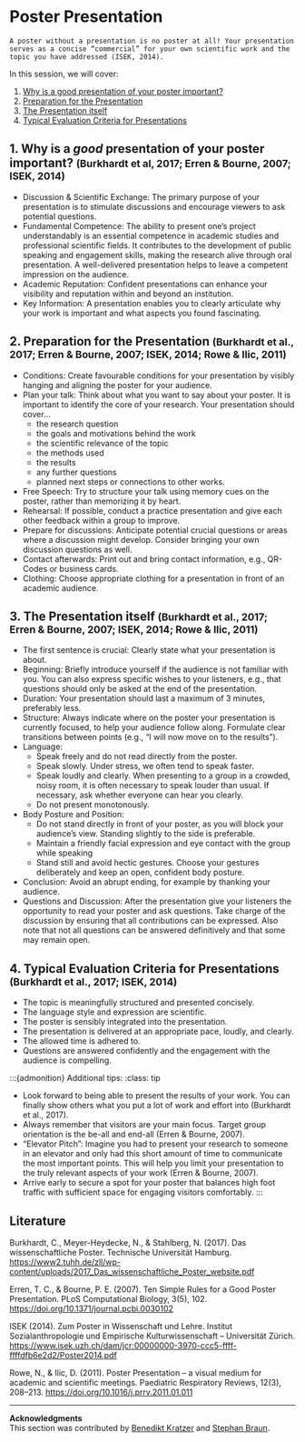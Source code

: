 # Poster Presentation

```{important}
A poster without a presentation is no poster at all! Your presentation serves as a concise “commercial” for your own scientific work and the topic you have addressed (ISEK, 2014).
```

In this session, we will cover:

1. [Why is a good presentation of your poster important?](#why-is-a-good-presentation-of-your-poster-important-burkhardt-et-al-2017-erren-bourne-2007-isek-2014)
2. [Preparation for the Presentation](#preparation-for-the-presentation-burkhardt-et-al-2017-erren-bourne-2007-isek-2014-rowe-ilic-2011)
3. [The Presentation itself](the-presentation-itself-burkhardt-et-al-2017-erren-bourne-2007-isek-2014-rowe-ilic-2011)
4. [Typical Evaluation Criteria for Presentations](#typical-evaluation-criteria-for-presentations-burkhardt-et-al-2017-isek-2014)



## 1. Why is a _good_ presentation of your poster important? <small>(Burkhardt et al, 2017; Erren & Bourne, 2007; ISEK, 2014)</small>
- Discussion & Scientific Exchange: The primary purpose of your presentation is to stimulate discussions and encourage viewers to ask potential questions.
- Fundamental Competence: The ability to present one’s project understandably is an essential competence in academic studies and professional scientific fields. It contributes to the development of public speaking and engagement skills, making the research alive through oral presentation. A well-delivered presentation helps to leave a competent impression on the audience.
- Academic Reputation: Confident presentations can enhance your visibility and reputation within and beyond an institution.
- Key Information: A presentation enables you to clearly articulate why your work is important and what aspects you found fascinating.


## 2. Preparation for the Presentation <small>(Burkhardt et al., 2017; Erren & Bourne, 2007; ISEK, 2014; Rowe & Ilic, 2011)</small>
-	Conditions: Create favourable conditions for your presentation by visibly hanging and aligning the poster for your audience.
-	Plan your talk: Think about what you want to say about your poster. It is important to identify the core of your research. Your presentation should cover…
    -	the research question
    -	the goals and motivations behind the work
    -	the scientific relevance of the topic
    -	the methods used
    -	the results
    -	any further questions
    -	planned next steps or connections to other works.
-	Free Speech: Try to structure your talk using memory cues on the poster, rather than memorizing it by heart.
-	Rehearsal: If possible, conduct a practice presentation and give each other feedback within a group to improve. 
-	Prepare for discussions: Anticipate potential crucial questions or areas where a discussion might develop. Consider bringing your own discussion questions as well. 
-	Contact afterwards: Print out and bring contact information, e.g., QR-Codes or business cards.
-	Clothing: Choose appropriate clothing for a presentation in front of an academic audience.

## 3. The Presentation itself <small>(Burkhardt et al., 2017; Erren & Bourne, 2007; ISEK, 2014; Rowe & Ilic, 2011)</small>
-	The first sentence is crucial: Clearly state what your presentation is about.
-	Beginning: Briefly introduce yourself if the audience is not familiar with you. You can also express specific wishes to your listeners, e.g., that questions should only be asked at the end of the presentation. 
-	Duration: Your presentation should last a maximum of 3 minutes, preferably less.
-	Structure: Always indicate where on the poster your presentation is currently focused, to help your audience follow along. Formulate clear transitions between points (e.g., “I will now move on to the results”).
-	Language:
    -	Speak freely and do not read directly from the poster.
    -	Speak slowly. Under stress, we often tend to speak faster.
    -	Speak loudly and clearly. When presenting to a group in a crowded, noisy room, it is often necessary to speak louder than usual. If necessary, ask whether everyone can hear you clearly.
    -	Do not present monotonously.
-	Body Posture and Position:
    -	Do not stand directly in front of your poster, as you will block your audience’s view. Standing slightly to the side is preferable.
    -	Maintain a friendly facial expression and eye contact with the group while speaking 
    -	Stand still and avoid hectic gestures. Choose your gestures deliberately and keep an open, confident body posture.
-	Conclusion: Avoid an abrupt ending, for example by thanking your audience.
-	Questions and Discussion: After the presentation give your listeners the opportunity to read your poster and ask questions. Take charge of the discussion by ensuring that all contributions can be expressed. Also note that not all questions can be answered definitively and that some may remain open.

## 4. Typical Evaluation Criteria for Presentations <small>(Burkhardt et al., 2017; ISEK, 2014)</small>
-	The topic is meaningfully structured and presented concisely.
-	The language style and expression are scientific.
-	The poster is sensibly integrated into the presentation. 
-	The presentation is delivered at an appropriate pace, loudly, and clearly.
-	The allowed time is adhered to.
-	Questions are answered confidently and the engagement with the audience is compelling.

:::{admonition} Additional tips: 
:class: tip 

- Look forward to being able to present the results of your work. You can finally show others what you put a lot of work and effort into (Burkhardt et al., 2017).
- Always remember that visitors are your main focus. Target group orientation is the be-all and end-all (Erren & Bourne, 2007).
- “Elevator Pitch”: Imagine you had to present your research to someone in an elevator and only had this short amount of time to communicate the most important points. This will help you limit your presentation to the truly relevant aspects of your work (Erren & Bourne, 2007).
- Arrive early to secure a spot for your poster that balances high foot traffic with sufficient space for engaging visitors comfortably.
:::




## Literature

Burkhardt, C., Meyer-Heydecke, N., & Stahlberg, N. (2017). Das wissenschaftliche Poster. Technische Universität Hamburg. https://www2.tuhh.de/zll/wp-content/uploads/2017_Das_wissenschaftliche_Poster_website.pdf 

Erren, T. C., & Bourne, P. E. (2007). Ten Simple Rules for a Good Poster Presentation. PLoS Computational Biology, 3(5), 102. https://doi.org/10.1371/journal.pcbi.0030102 

ISEK (2014). Zum Poster in Wissenschaft und Lehre. Institut Sozialanthropologie und Empirische Kulturwissenschaft – Universität Zürich. https://www.isek.uzh.ch/dam/jcr:00000000-3970-ccc5-ffff-ffffdfb6e2d2/Poster2014.pdf 

Rowe, N., & Ilic, D. (2011). Poster Presentation – a visual medium for academic and scientific meetings. Paediatric Respiratory Reviews, 12(3), 208–213. https://doi.org/10.1016/j.prrv.2011.01.011

----

**Acknowledgments**  
This section was contributed by [Benedikt Kratzer](https://www.psychologie.uni-frankfurt.de/137346178/M__Sc__Benedikt_Kratzer) and [Stephan Braun](https://www.psychologie.uni-frankfurt.de/51975588/Dr__Stephan_Braun). 
